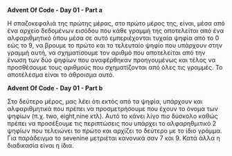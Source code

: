 **Advent Of Code - Day 01 - Part a**

Η σπαζοκεφαλιά της πρώτης μέρας, στο πρώτο μέρος της, είναι, μέσα από ένα αρχείο δεδομένων εισόδου που κάθε γραμμή της αποτελείται από ένα αλφαριθμητικό όπου μέσα σε αυτό εμπεριέχονται τυχαία ψηφία από το 0 εώς το 9, να βρουμε το πρώτο και το τελευταίο ψηφίο που υπάρχουν στην γραμμή αυτή, να σχηματίσουμε τον αριθμό που αποτελείται από την ένωση των δύο ψηφίων που αναφέρθηκαν προηγουμένως και τέλος να προσθέσουμε τους αριθμούς που σχηματίζονται από όλες τις γραμμές. Το αποτέλεσμα είναι το άθροισμα αυτό. 

**Advent Of Code - Day 01 - Part b**

Στο δεύτερο μέρος, μας λέει ότι εκτός από τα ψηφία, υπάρχουν και αλφαριθμητικά που πρέπει να προσμετρήσουμε που έχουν το όνομα των ψηφίων (π.χ. two, eight,nine κτλ). Αυτό το κάνει λίγο πιο δύσκολο καθώς πρέπει να προσέξουμε τις περιπτώσεις που υπάρχει το αλφαρηθμιτικό 2 ψηφίων που τελειώνει το πρώτο και αρχίζει το δεύτερο με το ίδιο γράμμα. Για παράδειγμα το sevenine μετριέται κανονικά σαν 7 και 9. Κατά άλλα η διαδικασία είναι η ίδια.
